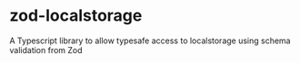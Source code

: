 # zod-localstorage
A Typescript library to allow typesafe access to localstorage using schema validation from Zod
